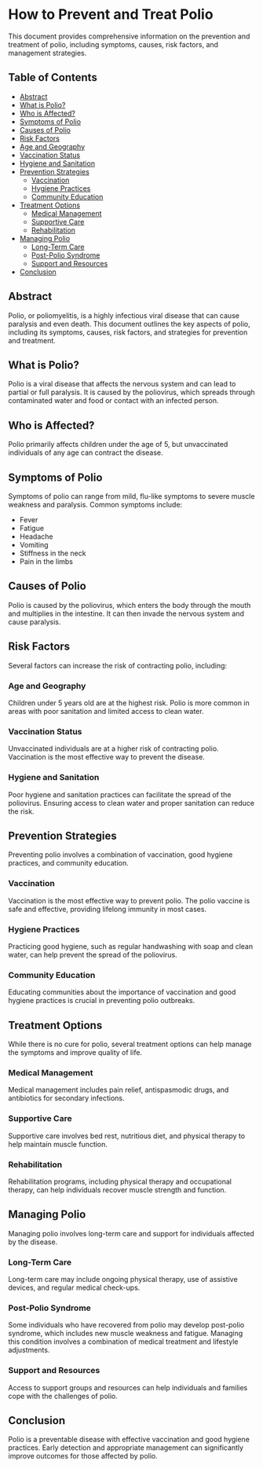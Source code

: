 # How to Prevent and Treat Polio

This document provides comprehensive information on the prevention and treatment of polio, including symptoms, causes, risk factors, and management strategies.

## Table of Contents
- [Abstract](#abstract)
- [What is Polio?](#what-is-polio)
- [Who is Affected?](#who-is-affected)
- [Symptoms of Polio](#symptoms-of-polio)
- [Causes of Polio](#causes-of-polio)
- [Risk Factors](#risk-factors)
- [Age and Geography](#age-and-geography)
- [Vaccination Status](#vaccination-status)
- [Hygiene and Sanitation](#hygiene-and-sanitation)
- [Prevention Strategies](#prevention-strategies)
  - [Vaccination](#vaccination)
  - [Hygiene Practices](#hygiene-practices)
  - [Community Education](#community-education)
- [Treatment Options](#treatment-options)
  - [Medical Management](#medical-management)
  - [Supportive Care](#supportive-care)
  - [Rehabilitation](#rehabilitation)
- [Managing Polio](#managing-polio)
  - [Long-Term Care](#long-term-care)
  - [Post-Polio Syndrome](#post-polio-syndrome)
  - [Support and Resources](#support-and-resources)
- [Conclusion](#conclusion)

## Abstract
Polio, or poliomyelitis, is a highly infectious viral disease that can cause paralysis and even death. This document outlines the key aspects of polio, including its symptoms, causes, risk factors, and strategies for prevention and treatment.

## What is Polio?
Polio is a viral disease that affects the nervous system and can lead to partial or full paralysis. It is caused by the poliovirus, which spreads through contaminated water and food or contact with an infected person.

## Who is Affected?
Polio primarily affects children under the age of 5, but unvaccinated individuals of any age can contract the disease.

## Symptoms of Polio
Symptoms of polio can range from mild, flu-like symptoms to severe muscle weakness and paralysis. Common symptoms include:

- Fever
- Fatigue
- Headache
- Vomiting
- Stiffness in the neck
- Pain in the limbs

## Causes of Polio
Polio is caused by the poliovirus, which enters the body through the mouth and multiplies in the intestine. It can then invade the nervous system and cause paralysis.

## Risk Factors
Several factors can increase the risk of contracting polio, including:

### Age and Geography
Children under 5 years old are at the highest risk. Polio is more common in areas with poor sanitation and limited access to clean water.

### Vaccination Status
Unvaccinated individuals are at a higher risk of contracting polio. Vaccination is the most effective way to prevent the disease.

### Hygiene and Sanitation
Poor hygiene and sanitation practices can facilitate the spread of the poliovirus. Ensuring access to clean water and proper sanitation can reduce the risk.

## Prevention Strategies
Preventing polio involves a combination of vaccination, good hygiene practices, and community education.

### Vaccination
Vaccination is the most effective way to prevent polio. The polio vaccine is safe and effective, providing lifelong immunity in most cases.

### Hygiene Practices
Practicing good hygiene, such as regular handwashing with soap and clean water, can help prevent the spread of the poliovirus.

### Community Education
Educating communities about the importance of vaccination and good hygiene practices is crucial in preventing polio outbreaks.

## Treatment Options
While there is no cure for polio, several treatment options can help manage the symptoms and improve quality of life.

### Medical Management
Medical management includes pain relief, antispasmodic drugs, and antibiotics for secondary infections.

### Supportive Care
Supportive care involves bed rest, nutritious diet, and physical therapy to help maintain muscle function.

### Rehabilitation
Rehabilitation programs, including physical therapy and occupational therapy, can help individuals recover muscle strength and function.

## Managing Polio
Managing polio involves long-term care and support for individuals affected by the disease.

### Long-Term Care
Long-term care may include ongoing physical therapy, use of assistive devices, and regular medical check-ups.

### Post-Polio Syndrome
Some individuals who have recovered from polio may develop post-polio syndrome, which includes new muscle weakness and fatigue. Managing this condition involves a combination of medical treatment and lifestyle adjustments.

### Support and Resources
Access to support groups and resources can help individuals and families cope with the challenges of polio.

## Conclusion
Polio is a preventable disease with effective vaccination and good hygiene practices. Early detection and appropriate management can significantly improve outcomes for those affected by polio.
